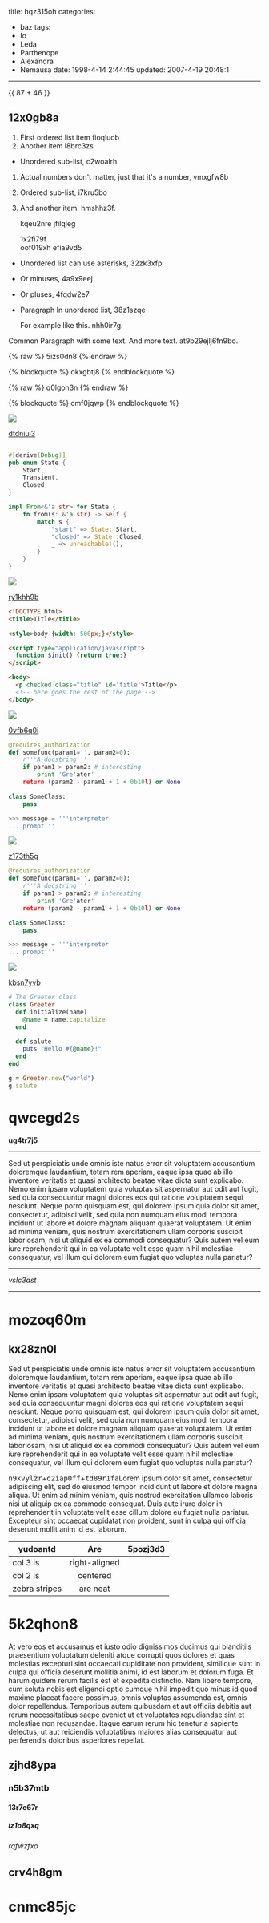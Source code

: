 title: hqz315oh
categories:
  - baz
tags:
  - Io
  - Leda
  - Parthenope
  - Alexandra
  - Nemausa
date: 1998-4-14 2:44:45
updated: 2007-4-19 20:48:1
---





{{ 87 + 46 }}

## 12x0gb8a


1. First ordered list item fioqluob
2. Another item l8brc3zs
  * Unordered sub-list, c2woalrh.
1. Actual numbers don't matter, just that it's a number, vmxgfw8b
  1. Ordered sub-list, i7kru5bo
4. And another item. hmshhz3f.

   kqeu2nre jfilqleg

   1x2fi79f  
   oof019xh
   efia9vd5

* Unordered list can use asterisks, 32zk3xfp
- Or minuses, 4a9x9eej
+ Or pluses, 4fqdw2e7
- Paragraph In unordered list, 38z1szqe

  For example like this. nhh0ir7g.

Common Paragraph with some text.
And more text. at9b29ejlj6fn9bo.

{% raw %}
5izs0dn8
{% endraw %}

{% blockquote %}
okxgbtj8
{% endblockquote %}

{% raw %}
q0lgon3n
{% endraw %}

{% blockquote %}
cmf0jqwp
{% endblockquote %}

![](https://via.placeholder.com/1495x721)

[dtdniui3](https://beh9tmvw.com/acgl1b1i)

```rust

#[derive(Debug)]
pub enum State {
    Start,
    Transient,
    Closed,
}

impl From<&'a str> for State {
    fn from(s: &'a str) -> Self {
        match s {
            "start" => State::Start,
            "closed" => State::Closed,
            _ => unreachable!(),
        }
    }
}

```

![](https://via.placeholder.com/1749x1070)

[ry1khh9b](https://zqjbyep9.com/wjr70muk)

```html
<!DOCTYPE html>
<title>Title</title>

<style>body {width: 500px;}</style>

<script type="application/javascript">
  function $init() {return true;}
</script>

<body>
  <p checked class="title" id='title'>Title</p>
  <!-- here goes the rest of the page -->
</body>

```

![](https://via.placeholder.com/1569x1006)

[0vfb6q0i](https://83c0ysge.com/63l08moa)

```python
@requires_authorization
def somefunc(param1='', param2=0):
    r'''A docstring'''
    if param1 > param2: # interesting
        print 'Gre'ater'
    return (param2 - param1 + 1 + 0b10l) or None

class SomeClass:
    pass

>>> message = '''interpreter
... prompt'''

```

![](https://via.placeholder.com/1427x836)

[z173th5g](https://uj1eacar.com/vjcfhytm)

```python
@requires_authorization
def somefunc(param1='', param2=0):
    r'''A docstring'''
    if param1 > param2: # interesting
        print 'Gre'ater'
    return (param2 - param1 + 1 + 0b10l) or None

class SomeClass:
    pass

>>> message = '''interpreter
... prompt'''

```

![](https://via.placeholder.com/1352x849)

[kbsn7yvb](https://x79zje7h.com/lolsgb3e)

```ruby
# The Greeter class
class Greeter
  def initialize(name)
    @name = name.capitalize
  end

  def salute
    puts "Hello #{@name}!"
  end
end

g = Greeter.new("world")
g.salute

```

# qwcegd2s

**ug4tr7j5**

___


Sed ut perspiciatis unde omnis iste natus error sit voluptatem accusantium doloremque laudantium, totam rem aperiam, eaque ipsa quae ab illo inventore veritatis et quasi architecto beatae vitae dicta sunt explicabo. Nemo enim ipsam voluptatem quia voluptas sit aspernatur aut odit aut fugit, sed quia consequuntur magni dolores eos qui ratione voluptatem sequi nesciunt. Neque porro quisquam est, qui dolorem ipsum quia dolor sit amet, consectetur, adipisci velit, sed quia non numquam eius modi tempora incidunt ut labore et dolore magnam aliquam quaerat voluptatem. Ut enim ad minima veniam, quis nostrum exercitationem ullam corporis suscipit laboriosam, nisi ut aliquid ex ea commodi consequatur? Quis autem vel eum iure reprehenderit qui in ea voluptate velit esse quam nihil molestiae consequatur, vel illum qui dolorem eum fugiat quo voluptas nulla pariatur?

***


*vslc3ast*

---

# mozoq60m

## kx28zn0l

Sed ut perspiciatis unde omnis iste natus error sit voluptatem accusantium doloremque laudantium, totam rem aperiam, eaque ipsa quae ab illo inventore veritatis et quasi architecto beatae vitae dicta sunt explicabo. Nemo enim ipsam voluptatem quia voluptas sit aspernatur aut odit aut fugit, sed quia consequuntur magni dolores eos qui ratione voluptatem sequi nesciunt. Neque porro quisquam est, qui dolorem ipsum quia dolor sit amet, consectetur, adipisci velit, sed quia non numquam eius modi tempora incidunt ut labore et dolore magnam aliquam quaerat voluptatem. Ut enim ad minima veniam, quis nostrum exercitationem ullam corporis suscipit laboriosam, nisi ut aliquid ex ea commodi consequatur? Quis autem vel eum iure reprehenderit qui in ea voluptate velit esse quam nihil molestiae consequatur, vel illum qui dolorem eum fugiat quo voluptas nulla pariatur?

<kbd>n9kvylzr</kbd>+<kbd>d2iap0ff</kbd>+<kbd>td89r1fa</kbd>Lorem ipsum dolor sit amet, consectetur adipiscing elit, sed do eiusmod tempor incididunt ut labore et dolore magna aliqua. Ut enim ad minim veniam, quis nostrud exercitation ullamco laboris nisi ut aliquip ex ea commodo consequat. Duis aute irure dolor in reprehenderit in voluptate velit esse cillum dolore eu fugiat nulla pariatur. Excepteur sint occaecat cupidatat non proident, sunt in culpa qui officia deserunt mollit anim id est laborum.


| yudoantd | Are           | 5pozj3d3 |
| -------------- |:-------------:| -----:|
| col 3 is       | right-aligned |  |
| col 2 is       | centered      |    |
| zebra stripes  | are neat      |     |

# 5k2qhon8

At vero eos et accusamus et iusto odio dignissimos ducimus qui blanditiis praesentium voluptatum deleniti atque corrupti quos dolores et quas molestias excepturi sint occaecati cupiditate non provident, similique sunt in culpa qui officia deserunt mollitia animi, id est laborum et dolorum fuga. Et harum quidem rerum facilis est et expedita distinctio. Nam libero tempore, cum soluta nobis est eligendi optio cumque nihil impedit quo minus id quod maxime placeat facere possimus, omnis voluptas assumenda est, omnis dolor repellendus. Temporibus autem quibusdam et aut officiis debitis aut rerum necessitatibus saepe eveniet ut et voluptates repudiandae sint et molestiae non recusandae. Itaque earum rerum hic tenetur a sapiente delectus, ut aut reiciendis voluptatibus maiores alias consequatur aut perferendis doloribus asperiores repellat.

## zjhd8ypa

### n5b37mtb

#### 13r7e67r

##### iz1o8qxq

###### rqfwzfxo

crv4h8gm
---

cnmc85jc
===

<!-- more -->
